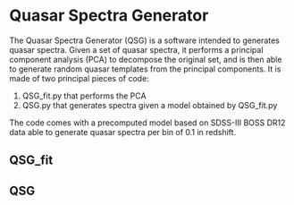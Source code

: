 # Quasar Spectra Generator 

The Quasar Spectra Generator (QSG) is a software intended to generates quasar spectra. Given a set of quasar spectra, it performs a principal component analysis (PCA) to decompose the original set, and is then able to generate random quasar templates from the principal components. It is made of two principal pieces of code: 

1. QSG_fit.py that performs the PCA 
2. QSG.py that generates spectra given a model obtained by QSG_fit.py

The code comes with a precomputed model based on SDSS-III BOSS DR12 data able to generate quasar spectra per bin of 0.1 in redshift. 

## QSG_fit
	
## QSG





